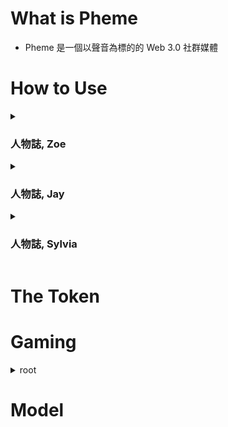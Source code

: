 # What is Pheme
* Pheme 是一個以聲音為標的的 Web 3.0 社群媒體

# How to Use
<details>
  <summary><h3>人物誌, Zoe</h3></summary>
  
```
```
</details>

<details>
  <summary><h3>人物誌, Jay</h3></summary>
  
```
```
</details>

<details>
  <summary><h3>人物誌, Sylvia</h3></summary>
  
```
```
</details>

# The Token

# Gaming
<details><summary> root </summary><blockquote>

<details><summary> bin </summary><blockquote>

<details><summary> nest1 </summary><blockquote>

~~~
a
b
c
~~~
</blockquote></details>
<details><summary> nest2 </summary><blockquote>

a
b
c
</blockquote></details>

~~~
file1
file2
file3
~~~
</blockquote></details>

<details><summary> boot </summary><blockquote>

x
y
z
</blockquote></details>

<details><summary> dev </summary><blockquote>

p
q
r
</blockquote></details>

<details><summary> etc </summary><blockquote>

e
t
c
</blockquote></details>

<details><summary> home </summary><blockquote>

me
you
everyone
</blockquote></details>

<details><summary> lib </summary><blockquote>

lib
er
ate
</blockquote></details>

</blockquote></details>

# Model
